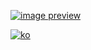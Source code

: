 
[![image preview](https://github-production-user-asset-6210df.s3.amazonaws.com/23524849/264401759-02d25369-e0ae-4fda-9c7b-0332212b2928.jpg)](https://1ilsang.dev)


[![ko](https://github.com/1ilsang/1ilsang/assets/23524849/bf630982-b860-4565-a302-3cee043e0c2f)](https://1ilsang.dev)
